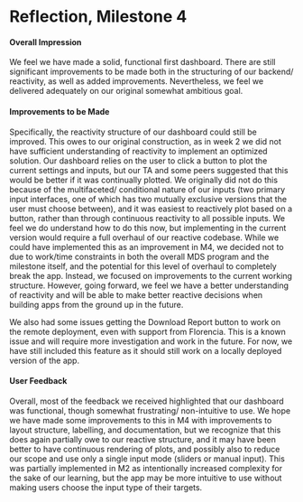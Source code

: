 # Reflection, Milestone 4

#### Overall Impression

We feel we have made a solid, functional first dashboard. There are still significant improvements to be made both in the structuring of our backend/ reactivity, as well as added improvements. Nevertheless, we feel we delivered adequately on our original somewhat ambitious goal. 

#### Improvements to be Made
Specifically, the reactivity structure of our dashboard could still be improved. This owes to our original construction, as in week 2 we did not have sufficient understanding of reactivity to implement an optimized solution. Our dashboard relies on the user to click a button to plot the current settings and inputs, but our TA and some peers suggested that this would be better if it was continually plotted. We originally did not do this because of the multifaceted/ conditional nature of our inputs (two primary input interfaces, one of which has two mutually exclusive versions that the user must choose between), and it was easiest to reactively plot based on a button, rather than through continuous reactivity to all possible inputs. We feel we do understand how to do this now, but implementing in the current version would require a full overhaul of our reactive codebase. While we could have implemented this as an improvement in M4, we decided not to due to work/time constraints in both the overall MDS program and the milestone itself, and the potential for this level of overhaul to completely break the app. Instead, we focused on improvements to the current working structure. However, going forward, we feel we have a better understanding of reactivity and will be able to make better reactive decisions when building apps from the ground up in the future. 

We also had some issues getting the Download Report button to work on the remote deployment, even with support from Florencia. This is a known issue and will require more investigation and work in the future. For now, we have still included this feature as it should still work on a locally deployed version of the app.

#### User Feedback
Overall, most of the feedback we received highlighted that our dashboard was functional, though somewhat frustrating/ non-intuitive to use.  We hope we have made some improvements to this in M4 with improvements to layout structure, labelling, and documentation, but we recognize that this does again partially owe to our reactive structure, and it may have been better to have continuous rendering of plots, and possibly also to reduce our scope and use only a single input mode (sliders or manual input). This was partially implemented in M2 as intentionally increased complexity for the sake of our learning, but the app may be more intuitive to use without making users choose the input type of their targets.
